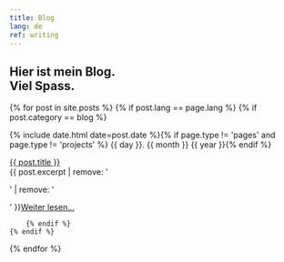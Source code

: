 ```yaml
---
title: Blog
lang: de
ref: writing
---
```



<h2 class="headline">Hier ist mein Blog.<br>Viel Spass.</h2>

{% for post in site.posts %}
	{% if post.lang == page.lang %}
		{% if post.category == blog %}

<div>

{% include date.html date=post.date %}{% if page.type != 'pages' and page.type != 'projects' %}
<time class="post-container__date">{{ day }}. {{ month }} {{ year }}</time>{% endif %}

<div class="post-container__title"><a href="{{ post.url }}">
{{ post.title }}</a></div>

<div class="post-container__text">
{{ post.excerpt | remove: '<p>' | remove: '</p>' }}<a href="{{ post.url }}">Weiter lesen...</a></div>

		{% endif %}
	{% endif %}
{% endfor %}

</div>
